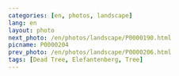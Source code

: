 ```yaml
---
categories: [en, photos, landscape]
lang: en
layout: photo
next_photo: /en/photos/landscape/P0000190.html
picname: P0000204
prev_photo: /en/photos/landscape/P0000206.html
tags: [Dead Tree, Elefantenberg, Tree]
---
```

